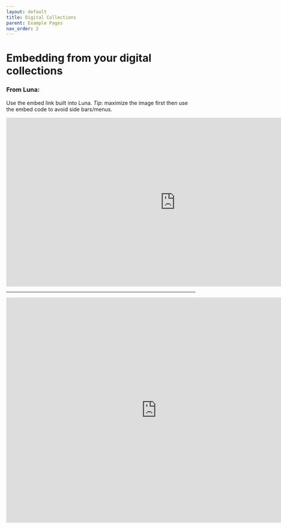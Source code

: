```yaml
---
layout: default
title: Digital Collections
parent: Example Pages
nav_order: 2
---
```

# Embedding from your digital collections

### From Luna:

Use the embed link built into Luna.
*Tip*: maximize the image first then use the embed code to avoid side bars/menus.

<iframe id="widgetPreview" frameBorder="0"  width="900px"  height="450px"  border="0px" style="border:0px solid white"  src="https://cudl.colorado.edu/luna/servlet/workspace/handleMediaPlayer?lunaMediaId=CUB~13~13~27~151317&embedded=true&cic=CUB%7E13%7E13&widgetFormat=javascript&widgetType=workspace&controls=1&nsip=1" ></iframe>

____

<iframe src="https://embed.stanford.edu/iframe?url=https://purl.stanford.edu/jn190kd7795" title="Image viewer" width="800" height="600" allowfullscreen frameborder="0" />

____

IIIF?

<div class="uv" data-locale="en-GB:English (GB),cy-GB:Cymraeg" data-config="/config.json" data-uri="https://iiif.library.ubc.ca/presentation/cdm.mccormick.1-0023498/manifest" data-collectionindex="0" data-manifestindex="0" data-sequenceindex="0" data-canvasindex="0" data-xywh="-1,0,2,1" data-rotation="0" style="width:800px; height:600px; background-color: #000"></div><script type="text/javascript" id="embedUV" src="http://universalviewer.io/vendor/uv/lib/embed.js"></script><script type="text/javascript">/* wordpress fix */</script>
